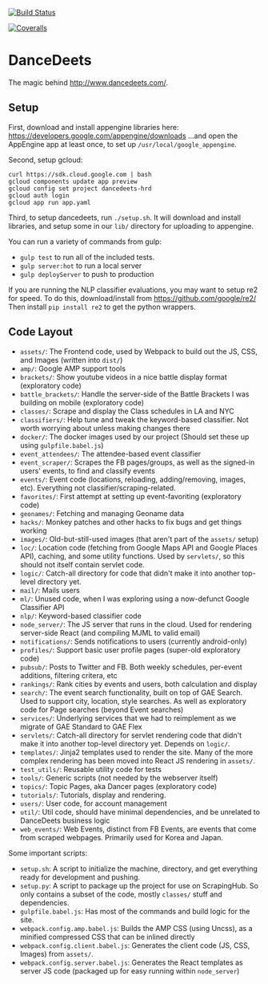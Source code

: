 [![Build Status](https://travis-ci.org/mikelambert/dancedeets-monorepo.svg?branch=master)](https://travis-ci.org/mikelambert/dancedeets-monorepo)

[![Coveralls](https://coveralls.io/repos/mikelambert/dancedeets/badge.svg?branch=master&service=github)](https://coveralls.io/github/mikelambert/dancedeets?branch=master)

# DanceDeets

The magic behind <http://www.dancedeets.com/>.

## Setup

First, download and install appengine libraries here:
<https://developers.google.com/appengine/downloads>
...and open the AppEngine app at least once, to set up `/usr/local/google_appengine`.

Second, setup gcloud:
```
curl https://sdk.cloud.google.com | bash
gcloud components update app preview
gcloud config set project dancedeets-hrd
gcloud auth login
gcloud app run app.yaml
```

Third, to setup dancedeets, run `./setup.sh`. It will download and install libraries,
and setup some in our `lib/` directory for uploading to appengine.

You can run a variety of commands from gulp:
- `gulp test` to run all of the included tests.
- `gulp server:hot` to run a local server
- `gulp deployServer` to push to production

If you are running the NLP classifier evaluations, you may want to setup re2 for speed.
To do this, download/install from <https://github.com/google/re2/>
Then install `pip install re2` to get the python wrappers.

## Code Layout

- `assets/`: The Frontend code, used by Webpack to build out the JS, CSS, and Images (written into `dist/`)
- `amp/`: Google AMP support tools
- `brackets/`: Show youtube videos in a nice battle display format (exploratory code)
- `battle_brackets/`: Handle the server-side of the Battle Brackets I was building on mobile (exploratory code)
- `classes/`: Scrape and display the Class schedules in LA and NYC
- `classifiers/`: Help tune and tweak the keyword-based classifier. Not worth worrying about unless making changes there
- `docker/`: The docker images used by our project (Should set these up using `gulpfile.babel.js`)
- `event_attendees/`: The attendee-based event classifier
- `event_scraper/`: Scrapes the FB pages/groups, as well as the signed-in users' events, to find and classify events
- `events/`: Event code (locations, reloading, adding/removing, images, etc). Everything not classifier/scraping-related.
- `favorites/`: First attempt at setting up event-favoriting (exploratory code)
- `geonames/`: Fetching and managing Geoname data
- `hacks/`: Monkey patches and other hacks to fix bugs and get things working
- `images/`: Old-but-still-used images (that aren't part of the `assets/` setup)
- `loc/`: Location code (fetching from Google Maps API and Google Places API), caching, and some utility functions. Used by `servlets/`, so this should not itself contain servlet code.
- `logic/`: Catch-all directory for code that didn't make it into another top-level directory yet.
- `mail/`: Mails users
- `ml/`: Unused code, when I was exploring using a now-defunct Google Classifier API
- `nlp/`: Keyword-based classifier code
- `node_server/`: The JS server that runs in the cloud. Used for rendering server-side React (and compiling MJML to valid email)
- `notifications/`: Sends notifications to users (currently android-only)
- `profiles/`: Support basic user profile pages (super-old exploratory code)
- `pubsub/`: Posts to Twitter and FB. Both weekly schedules, per-event additions, filtering critera, etc
- `rankings/`: Rank cities by events and users, both calculation and display
- `search/`: The event search functionality, built on top of GAE Search. Used to support city, location, style searches. As well as exploratory code for Page searches (beyond Event searches)
- `services/`: Underlying services that we had to reimplement as we migrate of GAE Standard to GAE Flex
- `servlets/`: Catch-all directory for servlet rendering code that didn't make it into another top-level directory yet. Depends on `logic/`.
- `templates/`: Jinja2 templates used to render the site. Many of the more complex rendering has been moved into React JS rendering in `assets/`.
- `test_utils/`: Reusable utility code for tests
- `tools/`: Generic scripts (not needed by the webserver itself)
- `topics/`: Topic Pages, aka Dancer pages (exploratory code)
- `tutorials/`: Tutorials, display and rendering.
- `users/`: User code, for account management
- `util/`: Util code, should have minimal dependencies, and be unrelated to DanceDeets business logic
- `web_events/`: Web Events, distinct from FB Events, are events that come from scraped webpages. Primarily used for Korea and Japan.

Some important scripts:
- `setup.sh`: A script to initialize the machine, directory, and get everything ready for development and pushing.
- `setup.py`: A script to package up the project for use on ScrapingHub. So only contains a subset of the code, mostly `classes/` stuff and dependencies.
- `gulpfile.babel.js`: Has most of the commands and build logic for the site.
- `webpack.config.amp.babel.js`: Builds the AMP CSS (using Uncss), as a minified compressed CSS that can be inlined directly
- `webpack.config.client.babel.js`: Generates the client code (JS, CSS, Images) from `assets/`.
- `webpack.config.server.babel.js`: Generates the React templates as server JS code (packaged up for easy running within `node_server`)
